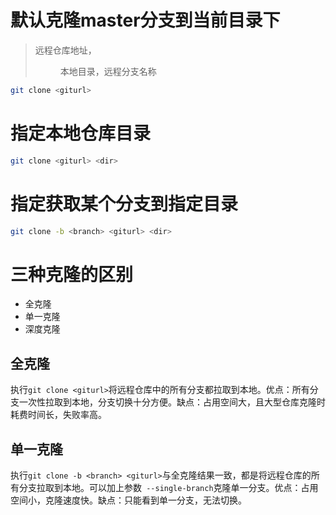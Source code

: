 # 默认克隆master分支到当前目录下
> <giturl>远程仓库地址，<dir>本地目录，<branch>远程分支名称
```sh
git clone <giturl>
```
# 指定本地仓库目录
```sh
git clone <giturl> <dir>
```
# 指定获取某个分支到指定目录
```sh
git clone -b <branch> <giturl> <dir>
```
# 三种克隆的区别
* 全克隆
* 单一克隆
* 深度克隆
## 全克隆
执行`git clone <giturl>`将远程仓库中的所有分支都拉取到本地。优点：所有分支一次性拉取到本地，分支切换十分方便。缺点：占用空间大，且大型仓库克隆时耗费时间长，失败率高。
## 单一克隆
执行`git clone -b <branch> <giturl>`与全克隆结果一致，都是将远程仓库的所有分支拉取到本地。可以加上参数` --single-branch`克隆单一分支。优点：占用空间小，克隆速度快。缺点：只能看到单一分支，无法切换。